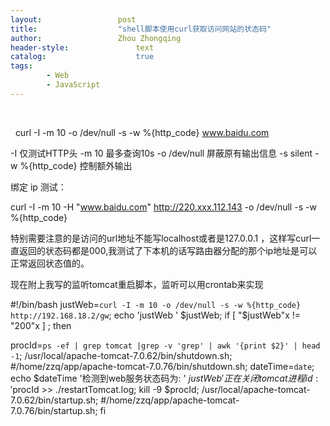 ```yaml
---
layout:					post
title:					"shell脚本使用curl获取访问网站的状态码"
author:					Zhou Zhongqing
header-style:				text
catalog:					true
tags:
		- Web
		- JavaScript
---
```

​

 
curl -I -m 10 -o /dev/null -s -w %{http_code} www.baidu.com

-I 仅测试HTTP头
-m 10 最多查询10s
-o /dev/null 屏蔽原有输出信息
-s silent
-w %{http_code} 控制额外输出
 
绑定 ip 测试：


curl -I -m 10  -H "www.baidu.com"  http://220.xxx.112.143 -o /dev/null -s -w %{http_code}

特别需要注意的是访问的url地址不能写localhost或者是127.0.0.1 ，这样写curl一直返回的状态码都是000,我测试了下本机的话写路由器分配的那个ip地址是可以正常返回状态值的。

现在附上我写的监听tomcat重启脚本，监听可以用crontab来实现

#!/bin/bash 
justWeb=`curl -I -m 10 -o /dev/null -s -w %{http_code} http://192.168.18.2/gw`;
echo 'justWeb ' $justWeb;
if [ "$justWeb"x != "200"x ] ; then
 
 procId=`ps -ef | grep tomcat |grep -v 'grep' | awk '{print $2}' | head -1`;
 /usr/local/apache-tomcat-7.0.62/bin/shutdown.sh;
 #/home/zzq/app/apache-tomcat-7.0.76/bin/shutdown.sh;
 dateTime=`date`;
 echo  $dateTime '检测到web服务状态码为: ' $justWeb  ' 正在关闭tomcat进程id : '$procId >>  ./restartTomcat.log;
 kill -9 $procId;
 /usr/local/apache-tomcat-7.0.62/bin/startup.sh;
 #/home/zzq/app/apache-tomcat-7.0.76/bin/startup.sh;
fi


​